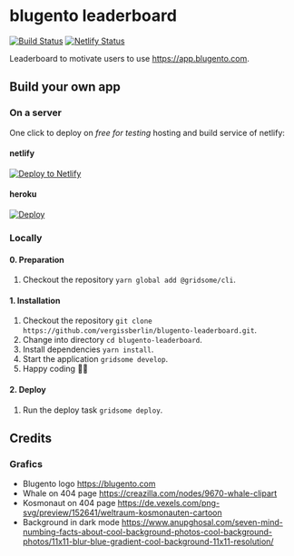 # blugento leaderboard

[![Build Status](https://travis-ci.org/vergissberlin/blugento-leaderboard.svg?branch=master)](https://travis-ci.org/vergissberlin/blugento-leaderboard)
[![Netlify Status](https://api.netlify.com/api/v1/badges/98b8f592-908f-4ee0-a7f2-e6bde7260bea/deploy-status)](https://app.netlify.com/sites/blugento-leaderboard/deploys)

Leaderboard to motivate users to use <https://app.blugento.com>.

## Build your own app

### On a server

One click to deploy on _free for testing_ hosting and build service of netlify:

#### netlify

[![Deploy to Netlify](https://www.netlify.com/img/deploy/button.svg)](https://app.netlify.com/start/deploy?repository=https://github.com/vergissberlin/blugento-leaderboard)

#### heroku

[![Deploy](https://www.herokucdn.com/deploy/button.svg)](https://heroku.com/deploy?template=https://github.com/vergissberlin/blugento-leaderboard)

### Locally

#### 0. Preparation

1. Checkout the repository `yarn global add @gridsome/cli`.

#### 1. Installation

1. Checkout the repository `git clone https://github.com/vergissberlin/blugento-leaderboard.git`.
2. Change into directory `cd blugento-leaderboard`.
3. Install dependencies `yarn install`.
4. Start the application `gridsome develop`.
5. Happy coding 🎉🙌

#### 2. Deploy

1. Run the deploy task `gridsome deploy`.

## Credits

### Grafics

* Blugento logo https://blugento.com
* Whale on 404 page https://creazilla.com/nodes/9670-whale-clipart
* Kosmonaut on 404 page https://de.vexels.com/png-svg/preview/152641/weltraum-kosmonauten-cartoon
* Background in dark mode https://www.anupghosal.com/seven-mind-numbing-facts-about-cool-background-photos-cool-background-photos/11x11-blur-blue-gradient-cool-background-11x11-resolution/



